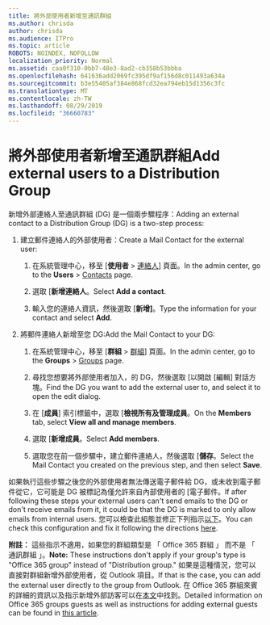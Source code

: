```yaml
---
title: 將外部使用者新增至通訊群組
ms.author: chrisda
author: chrisda
ms.audience: ITPro
ms.topic: article
ROBOTS: NOINDEX, NOFOLLOW
localization_priority: Normal
ms.assetid: caa0f310-0bb7-48e3-8ad2-cb358b53bbba
ms.openlocfilehash: 641636add2069fc395df9af156d8c011493a634a
ms.sourcegitcommit: b3e55405af384e868fcd32ea794eb15d1356c3fc
ms.translationtype: MT
ms.contentlocale: zh-TW
ms.lasthandoff: 08/29/2019
ms.locfileid: "36660783"
---
```

# <a name="add-external-users-to-a-distribution-group"></a><span data-ttu-id="6fb5d-102">將外部使用者新增至通訊群組</span><span class="sxs-lookup"><span data-stu-id="6fb5d-102">Add external users to a Distribution Group</span></span>

<span data-ttu-id="6fb5d-103">新增外部連絡人至通訊群組 (DG) 是一個兩步驟程序：</span><span class="sxs-lookup"><span data-stu-id="6fb5d-103">Adding an external contact to a Distribution Group (DG) is a two-step process:</span></span>
  
1. <span data-ttu-id="6fb5d-104">建立郵件連絡人的外部使用者：</span><span class="sxs-lookup"><span data-stu-id="6fb5d-104">Create a Mail Contact for the external user:</span></span>
    
    1. <span data-ttu-id="6fb5d-105">在系統管理中心，移至 [**使用者** > [連絡人](https://admin.microsoft.com/adminportal/home#/Contact)] 頁面。</span><span class="sxs-lookup"><span data-stu-id="6fb5d-105">In the admin center, go to the **Users** > [Contacts](https://admin.microsoft.com/adminportal/home#/Contact) page.</span></span> 
    
    2. <span data-ttu-id="6fb5d-106">選取 [**新增連絡人**。</span><span class="sxs-lookup"><span data-stu-id="6fb5d-106">Select **Add a contact**.</span></span>
    
    3. <span data-ttu-id="6fb5d-107">輸入您的連絡人資訊，然後選取 [**新增]**。</span><span class="sxs-lookup"><span data-stu-id="6fb5d-107">Type the information for your contact and select **Add**.</span></span>
    
2. <span data-ttu-id="6fb5d-108">將郵件連絡人新增至您 DG:</span><span class="sxs-lookup"><span data-stu-id="6fb5d-108">Add the Mail Contact to your DG:</span></span>
    
    1. <span data-ttu-id="6fb5d-109">在系統管理中心，移至 [**群組** > [群組](https://admin.microsoft.com/adminportal/home#/groups)] 頁面。</span><span class="sxs-lookup"><span data-stu-id="6fb5d-109">In the admin center, go to the **Groups** > [Groups](https://admin.microsoft.com/adminportal/home#/groups) page.</span></span> 
    
    2. <span data-ttu-id="6fb5d-110">尋找您想要將外部使用者加入，的 DG，然後選取 [以開啟 [編輯] 對話方塊。</span><span class="sxs-lookup"><span data-stu-id="6fb5d-110">Find the DG you want to add the external user to, and select it to open the edit dialog.</span></span>
    
    3. <span data-ttu-id="6fb5d-111">在 [**成員**] 索引標籤中，選取 [**檢視所有及管理成員**。</span><span class="sxs-lookup"><span data-stu-id="6fb5d-111">On the **Members** tab, select **View all and manage members**.</span></span> 
    
    4. <span data-ttu-id="6fb5d-112">選取 [**新增成員**。</span><span class="sxs-lookup"><span data-stu-id="6fb5d-112">Select **Add members**.</span></span>
    
    5. <span data-ttu-id="6fb5d-113">選取您在前一個步驟中，建立郵件連絡人，然後選取 [**儲存**。</span><span class="sxs-lookup"><span data-stu-id="6fb5d-113">Select the Mail Contact you created on the previous step, and then select **Save**.</span></span>
    
<span data-ttu-id="6fb5d-114">如果執行這些步驟之後您的外部使用者無法傳送電子郵件給 DG，或未收到電子郵件從它，它可能是 DG 被標記為僅允許來自內部使用者的 [電子郵件。</span><span class="sxs-lookup"><span data-stu-id="6fb5d-114">If after following these steps your external users can't send emails to the DG or don't receive emails from it, it could be that the DG is marked to only allow emails from internal users.</span></span> <span data-ttu-id="6fb5d-115">您可以檢查此組態並修正下列指示[以下](https://support.office.com/article/Fix-email-delivery-issues-for-error-code-5-7-133-in-Office-365-991abc19-7756-438f-abcb-39f69b80f284.aspx)。</span><span class="sxs-lookup"><span data-stu-id="6fb5d-115">You can check this configuration and fix it following the directions [here](https://support.office.com/article/Fix-email-delivery-issues-for-error-code-5-7-133-in-Office-365-991abc19-7756-438f-abcb-39f69b80f284.aspx).</span></span>
  
 <span data-ttu-id="6fb5d-116">**附註：** 這些指示不適用，如果您的群組類型是 「 Office 365 群組 」 而不是 「 通訊群組 」。</span><span class="sxs-lookup"><span data-stu-id="6fb5d-116">**Note:** These instructions don't apply if your group's type is "Office 365 group" instead of "Distribution group."</span></span> <span data-ttu-id="6fb5d-117">如果是這種情況，您可以直接對群組新增外部使用者，從 Outlook 項目。</span><span class="sxs-lookup"><span data-stu-id="6fb5d-117">If that is the case, you can add the external user directly to the group from Outlook.</span></span> <span data-ttu-id="6fb5d-118">在 Office 365 群組來賓的詳細的資訊以及指示新增外部訪客可以在[本文](https://support.office.com/article/Guest-access-in-Office-365-Groups-bfc7a840-868f-4fd6-a390-f347bf51aff6.aspx)中找到。</span><span class="sxs-lookup"><span data-stu-id="6fb5d-118">Detailed information on Office 365 groups guests as well as instructions for adding external guests can be found in [this article](https://support.office.com/article/Guest-access-in-Office-365-Groups-bfc7a840-868f-4fd6-a390-f347bf51aff6.aspx).</span></span>
  